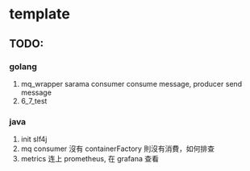 # template

## TODO:
### golang
1. mq_wrapper sarama consumer consume message, producer send message
2. 6_7_test

### java
1. init slf4j
2. mq consumer 沒有 containerFactory 則沒有消費，如何排查
3. metrics 连上 prometheus, 在 grafana 查看